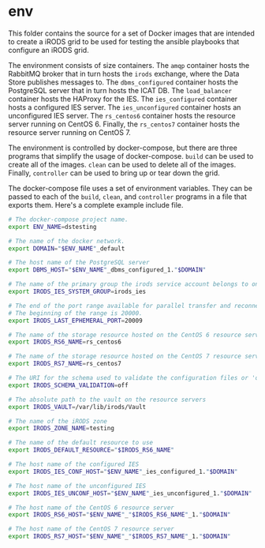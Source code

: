 # env

This folder contains the source for a set of Docker images that are intended to
create a iRODS grid to be used for testing the ansible playbooks that configure
an iRODS grid.

The environment consists of size containers. The `amqp` container hosts the
RabbitMQ broker that in turn hosts the `irods` exchange, where the Data Store
publishes messages to. The `dbms_configured` container hosts the PostgreSQL
server that in turn hosts the ICAT DB. The `load_balancer` container hosts the
HAProxy for the IES. The `ies_configured` container hosts a configured IES
server. The `ies_unconfigured` container hosts an unconfigured IES server. The
`rs_centos6` container hosts the resource server running on CentOS 6. Finally,
the `rs_centos7` container hosts the resource server running on CentOS 7.

The environment is controlled by docker-compose, but there are three programs
that simplify the usage of docker-compose. `build` can be used to create all of
the images. `clean` can be used to delete all of the images. Finally,
`controller` can be used to bring up or tear down the grid.

The docker-compose file uses a set of environment variables. They can be passed
to each of the `build`, `clean`, and `controller` programs in a file that
exports them.  Here's a complete example include file.

```bash
# The docker-compose project name.
export ENV_NAME=dstesting

# The name of the docker network.
export DOMAIN="$ENV_NAME"_default

# The host name of the PostgreSQL server
export DBMS_HOST="$ENV_NAME"_dbms_configured_1."$DOMAIN"

# The name of the primary group the irods service account belongs to on IES.
export IRODS_IES_SYSTEM_GROUP=irods_ies

# The end of the port range available for parallel transfer and reconnections.
# The beginning of the range is 20000.
export IRODS_LAST_EPHEMERAL_PORT=20009

# The name of the storage resource hosted on the CentOS 6 resource server
export IRODS_RS6_NAME=rs_centos6

# The name of the storage resource hosted on the CentOS 7 resource server
export IRODS_RS7_NAME=rs_centos7

# The URI for the schema used to validate the configuration files or 'off'
export IRODS_SCHEMA_VALIDATION=off

# The absolute path to the vault on the resource servers
export IRODS_VAULT=/var/lib/irods/Vault

# The name of the iRODS zone
export IRODS_ZONE_NAME=testing

# The name of the default resource to use
export IRODS_DEFAULT_RESOURCE="$IRODS_RS6_NAME"

# The host name of the configured IES
export IRODS_IES_CONF_HOST="$ENV_NAME"_ies_configured_1."$DOMAIN"

# The host name of the unconfigured IES
export IRODS_IES_UNCONF_HOST="$ENV_NAME"_ies_unconfigured_1."$DOMAIN"

# The host name of the CentOS 6 resource server
export IRODS_RS6_HOST="$ENV_NAME"_"$IRODS_RS6_NAME"_1."$DOMAIN"

# The host name of the CentOS 7 resource server
export IRODS_RS7_HOST="$ENV_NAME"_"$IRODS_RS7_NAME"_1."$DOMAIN"
```
